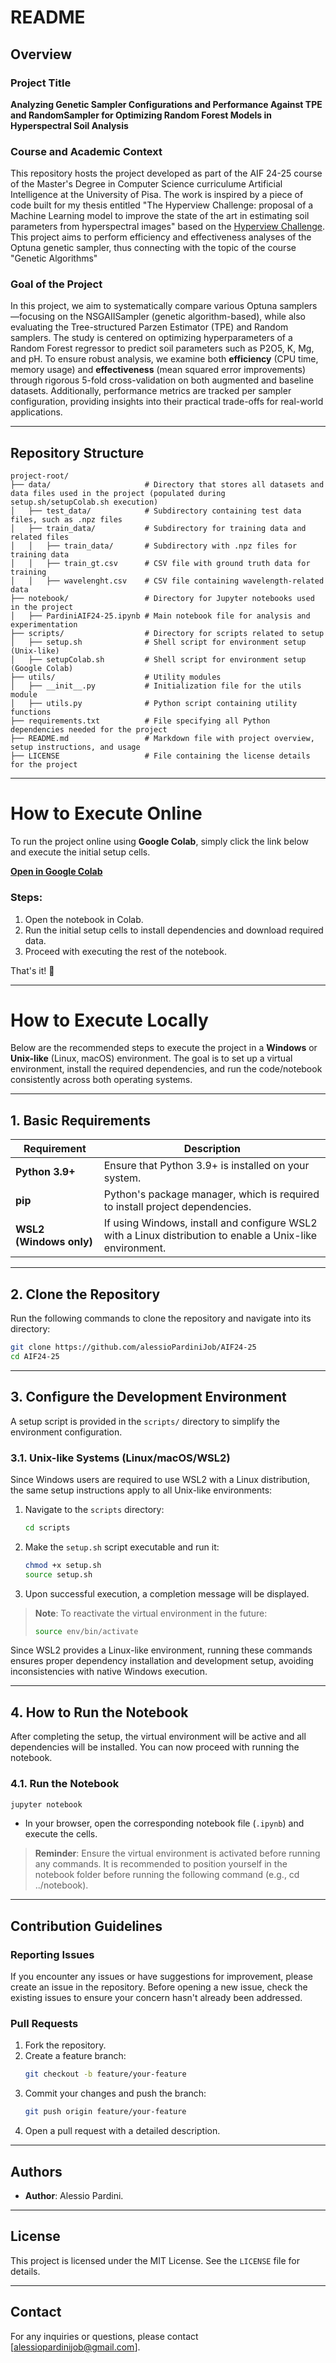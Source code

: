 # README

## Overview

### Project Title
**Analyzing Genetic Sampler Configurations and Performance Against TPE and RandomSampler for Optimizing Random Forest Models in Hyperspectral Soil Analysis**

### Course and Academic Context
This repository hosts the project developed as part of the AIF 24-25 course of the Master's Degree in Computer Science curriculume Artificial Intelligence at the University of Pisa. The work is inspired by a piece of code built for my thesis entitled "The Hyperview Challenge: proposal of a Machine Learning model to improve the state of the art in estimating soil parameters from hyperspectral images" based on the [Hyperview Challenge](#https://platform.ai4eo.eu/seeing-beyond-the-visible-permanent). This project aims to perform efficiency and effectiveness analyses of the Optuna genetic sampler, thus connecting with the topic of the course "Genetic Algorithms"

### Goal of the Project
In this project, we aim to systematically compare various Optuna samplers—focusing on the NSGAIISampler (genetic algorithm-based), while also evaluating the Tree-structured Parzen Estimator (TPE) and Random samplers. The study is centered on optimizing hyperparameters of a Random Forest regressor to predict soil parameters such as P2O5, K, Mg, and pH. To ensure robust analysis, we examine both **efficiency** (CPU time, memory usage) and **effectiveness** (mean squared error improvements) through rigorous 5-fold cross-validation on both augmented and baseline datasets. Additionally, performance metrics are tracked per sampler configuration, providing insights into their practical trade-offs for real-world applications.

---

## Repository Structure
```
project-root/
├── data/                     # Directory that stores all datasets and data files used in the project (populated during setup.sh/setupColab.sh execution)
│   ├── test_data/            # Subdirectory containing test data files, such as .npz files
│   ├── train_data/           # Subdirectory for training data and related files
│   │   ├── train_data/       # Subdirectory with .npz files for training data
│   │   ├── train_gt.csv      # CSV file with ground truth data for training
│   │   ├── wavelenght.csv    # CSV file containing wavelength-related data
├── notebook/                 # Directory for Jupyter notebooks used in the project
│   ├── PardiniAIF24-25.ipynb # Main notebook file for analysis and experimentation
├── scripts/                  # Directory for scripts related to setup
│   ├── setup.sh              # Shell script for environment setup (Unix-like)
│   ├── setupColab.sh         # Shell script for environment setup (Google Colab)
├── utils/                    # Utility modules 
│   ├── __init__.py           # Initialization file for the utils module
│   ├── utils.py              # Python script containing utility functions
├── requirements.txt          # File specifying all Python dependencies needed for the project
├── README.md                 # Markdown file with project overview, setup instructions, and usage
├── LICENSE                   # File containing the license details for the project

```

---
# How to Execute Online

To run the project online using **Google Colab**, simply click the link below and execute the initial setup cells.

[**Open in Google Colab**]([https://colab.research.google.com/](https://colab.research.google.com/github/alessioPardiniJob/AIF24-25/blob/main/notebook/PardiniAIF24-25.ipynb))

### Steps:
1. Open the notebook in Colab.
2. Run the initial setup cells to install dependencies and download required data.
3. Proceed with executing the rest of the notebook.

That's it! 🚀

---

# How to Execute Locally

Below are the recommended steps to execute the project in a **Windows** or **Unix-like** (Linux, macOS) environment. The goal is to set up a virtual environment, install the required dependencies, and run the code/notebook consistently across both operating systems.

---
## 1. Basic Requirements

| Requirement          | Description                                                                                                     |
|----------------------|-----------------------------------------------------------------------------------------------------------------|
| **Python 3.9+**     | Ensure that Python 3.9+ is installed on your system.                                                   |
| **pip**             | Python's package manager, which is required to install project dependencies.                                   |
| **WSL2 (Windows only)** | If using Windows, install and configure WSL2 with a Linux distribution to enable a Unix-like environment. |

---

## 2. Clone the Repository

Run the following commands to clone the repository and navigate into its directory:

```bash
git clone https://github.com/alessioPardiniJob/AIF24-25
cd AIF24-25
```

---

## 3. Configure the Development Environment

A setup script is provided in the `scripts/` directory to simplify the environment configuration.

### 3.1. Unix-like Systems (Linux/macOS/WSL2)

Since Windows users are required to use WSL2 with a Linux distribution, the same setup instructions apply to all Unix-like environments:

1. Navigate to the `scripts` directory:
   ```bash
   cd scripts
   ```

2. Make the `setup.sh` script executable and run it:
   ```bash
   chmod +x setup.sh
   source setup.sh
   ```

3. Upon successful execution, a completion message will be displayed.

> **Note**: To reactivate the virtual environment in the future:
> ```bash
> source env/bin/activate
> ```

Since WSL2 provides a Linux-like environment, running these commands ensures proper dependency installation and development setup, avoiding inconsistencies with native Windows execution.


---

## 4. How to Run the Notebook

After completing the setup, the virtual environment will be active and all dependencies will be installed. You can now proceed with running the notebook.

### 4.1. Run the Notebook

```bash
jupyter notebook
```

- In your browser, open the corresponding notebook file (`.ipynb`) and execute the cells.

> **Reminder**: Ensure the virtual environment is activated before running any commands. It is recommended to position yourself in the notebook folder before running the following command (e.g., cd ../notebook).
---

## Contribution Guidelines
### Reporting Issues
If you encounter any issues or have suggestions for improvement, please create an issue in the repository. Before opening a new issue, check the existing issues to ensure your concern hasn't already been addressed.

### Pull Requests
1. Fork the repository.
2. Create a feature branch:
   ```bash
   git checkout -b feature/your-feature
   ```
3. Commit your changes and push the branch:
   ```bash
   git push origin feature/your-feature
   ```
4. Open a pull request with a detailed description.

---

## Authors
- **Author**: Alessio Pardini.

---

## License
This project is licensed under the MIT License. See the `LICENSE` file for details.

---

## Contact
For any inquiries or questions, please contact [alessiopardinijob@gmail.com].

